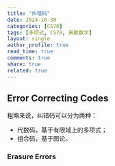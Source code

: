 ```yaml
---
title: "纠错码"
date: 2024-10-30
categories: [CS70]
tags: [多项式, CS70, 离散数学]
layout: single
author_profile: true
read_time: true
comments: true
share: true
related: true
---
```


## Error Correcting Codes

粗略来说，纠错码可以分为两种：

- 代数码，基于有限域上的多项式；
- 组合码，基于图论。

### Erasure Errors
